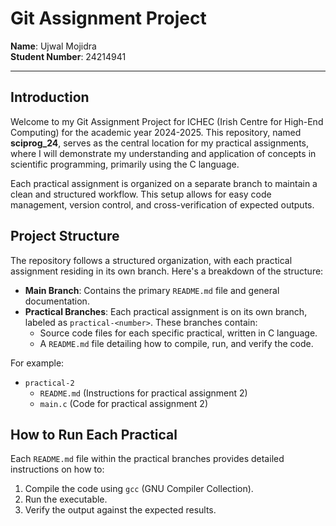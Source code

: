 # Git Assignment Project

**Name**: Ujwal Mojidra  
**Student Number**: 24214941

---

## Introduction

Welcome to my Git Assignment Project for ICHEC (Irish Centre for High-End Computing) for the academic year 2024-2025. This repository, named **sciprog_24**, serves as the central location for my practical assignments, where I will demonstrate my understanding and application of concepts in scientific programming, primarily using the C language.

Each practical assignment is organized on a separate branch to maintain a clean and structured workflow. This setup allows for easy code management, version control, and cross-verification of expected outputs.

## Project Structure

The repository follows a structured organization, with each practical assignment residing in its own branch. Here's a breakdown of the structure:

- **Main Branch**: Contains the primary `README.md` file and general documentation.
- **Practical Branches**: Each practical assignment is on its own branch, labeled as `practical-<number>`. These branches contain:
  - Source code files for each specific practical, written in C language.
  - A `README.md` file detailing how to compile, run, and verify the code.

For example:
- `practical-2`
  - `README.md` (Instructions for practical assignment 2)
  - `main.c` (Code for practical assignment 2)

## How to Run Each Practical

Each `README.md` file within the practical branches provides detailed instructions on how to:
1. Compile the code using `gcc` (GNU Compiler Collection).
2. Run the executable.
3. Verify the output against the expected results.
